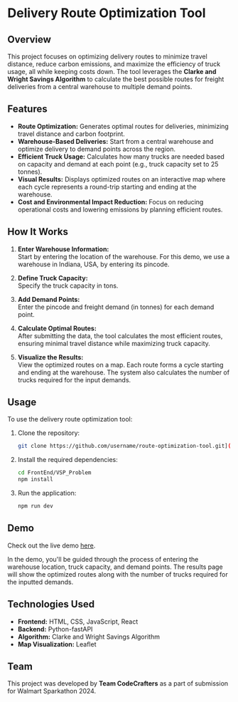 # Delivery Route Optimization Tool

## Overview
This project focuses on optimizing delivery routes to minimize travel distance, reduce carbon emissions, and maximize the efficiency of truck usage, all while keeping costs down. The tool leverages the **Clarke and Wright Savings Algorithm** to calculate the best possible routes for freight deliveries from a central warehouse to multiple demand points.

## Features
- **Route Optimization:** Generates optimal routes for deliveries, minimizing travel distance and carbon footprint.
- **Warehouse-Based Deliveries:** Start from a central warehouse and optimize delivery to demand points across the region.
- **Efficient Truck Usage:** Calculates how many trucks are needed based on capacity and demand at each point (e.g., truck capacity set to 25 tonnes).
- **Visual Results:** Displays optimized routes on an interactive map where each cycle represents a round-trip starting and ending at the warehouse.
- **Cost and Environmental Impact Reduction:** Focus on reducing operational costs and lowering emissions by planning efficient routes.

## How It Works
1. **Enter Warehouse Information:**  
   Start by entering the location of the warehouse. For this demo, we use a warehouse in Indiana, USA, by entering its pincode.
   
2. **Define Truck Capacity:**  
   Specify the truck capacity in tons.

3. **Add Demand Points:**  
   Enter the pincode and freight demand (in tonnes) for each demand point.

4. **Calculate Optimal Routes:**  
   After submitting the data, the tool calculates the most efficient routes, ensuring minimal travel distance while maximizing truck capacity.

5. **Visualize the Results:**  
   View the optimized routes on a map. Each route forms a cycle starting and ending at the warehouse. The system also calculates the number of trucks required for the input demands.

## Usage
To use the delivery route optimization tool:

1. Clone the repository:
   ```bash
   git clone https://github.com/username/route-optimization-tool.git](https://github.com/rahulharpal1603/walmart.git
2. Install the required dependencies:
    ```bash
    cd FrontEnd/VSP_Problem
    npm install
2. Run the application:
    ```bash
    npm run dev

## Demo

Check out the live demo [here](https://walmart-nine.vercel.app/).

In the demo, you'll be guided through the process of entering the warehouse location, truck capacity, and demand points. The results page will show the optimized routes along with the number of trucks required for the inputted demands.

## Technologies Used

* **Frontend:** HTML, CSS, JavaScript, React
* **Backend:** Python-fastAPI
* **Algorithm:** Clarke and Wright Savings Algorithm
* **Map Visualization:** Leaflet

## Team

This project was developed by **Team CodeCrafters** as a part of submission for Walmart Sparkathon 2024.
   
